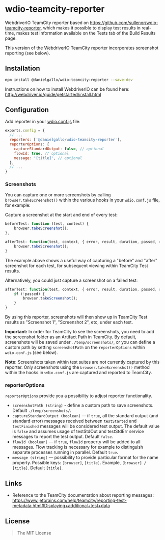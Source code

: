wdio-teamcity-reporter
======================

WebdriverIO TeamCity reporter based on https://github.com/sullenor/wdio-teamcity-reporter, which makes it possible to display test results
in real-time, makes test information available on the Tests tab of the Build Results page.

This version of the WebdriverIO TeamCity reporter incorporates screenshot reporting (see below).

## Installation

```bash
npm install @danielgallo/wdio-teamcity-reporter --save-dev
```

Instructions on how to install WebdriverIO can be found here: http://webdriver.io/guide/getstarted/install.html


## Configuration

Add reporter in your [wdio.conf.js](https://webdriver.io/docs/configurationfile.html) file:

```javascript
exports.config = {
  // ...
  reporters: ['@danielgallo/wdio-teamcity-reporter'],
  reporterOptions: {
    captureStandardOutput: false, // optional
    flowId: true, // optional
    message: '[title]', // optional
  },
  // ...
}
```


### Screenshots

You can capture one or more screenshots by calling `browser.takeScreenshot()` within the various hooks
in your `wdio.conf.js` file, for example:

Capture a screenshot at the start and end of every test:
```javascript
beforeTest: function (test, context) {
    browser.takeScreenshot();
},

afterTest: function(test, context, { error, result, duration, passed, retries }) {
    browser.takeScreenshot();
}
```

The example above shows a useful way of capturing a "before" and "after"
screenshot for each test, for subsequent viewing within TeamCity Test results.

Alternatively, you could just capture a screenshot on a failed test:

```javascript
afterTest: function(test, context, { error, result, duration, passed, retries }) {
    if (!passed) {
        browser.takeScreenshot();
    }
}
```

By using this reporter, screenshots will then show up in TeamCity Test results as "Screenshot 1", "Screenshot 2", etc, under each test.

**Important:** In order for TeamCity to see the screenshots, you need to add the screenshot folder as an Artifact Path in TeamCity.
By default, screenshots will be saved under `./temp/screenshots/`, or you can
define a custom path by setting `screenshotPath` on the `reporterOptions` within
`wdio.conf.js` (see below).

**Note:** Screenshots taken within test suites are not currently captured by this reporter.
Only screenshots using the `browser.takeScreenshot()` method within the hooks
in `wdio.conf.js` are captured and reported to TeamCity.

### reporterOptions

`reporterOptions` provide you a possibility to adjust reporter functionality.

- `screenshotPath (string)` - define a custom path to save screenshots. Default `./temp/screenshots/`.
- `captureStandardOutput (boolean)` — if `true`, all the standard output (and standard error) messages received between `testStarted` and `testFinished` messages will be considered test output. The default value is `false` and assumes usage of testStdOut and testStdErr service messages to report the test output. Default `false`.
- `flowId (boolean)` — if `true`, `flowId` property will be added to all messages. Flow tracking is necessary for example to distinguish separate processes running in parallel. Default `true`.
- `message (string)` — possibility to provide particular format for the name property. Possible keys: `[browser]`, `[title]`. Example, `[browser] / [title]`. Default `[title]`.


## Links

- Reference to the TeamCity documentation about reporting messages: https://www.jetbrains.com/help/teamcity/reporting-test-metadata.html#Displaying+additional+test+data


## License

> The MIT License
